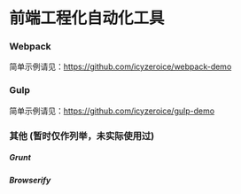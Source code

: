 # 前端工程化自动化工具


### Webpack

简单示例请见：https://github.com/icyzeroice/webpack-demo

### Gulp

简单示例请见：https://github.com/icyzeroice/gulp-demo

### 其他 (暂时仅作列举，未实际使用过)

##### Grunt

##### Browserify